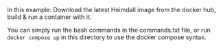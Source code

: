 In this example: Download the latest Heimdall image from the docker hub, build & run a container with it.

You can simply run the bash commands in the commands.txt file, or run `docker compose up` in this directory to use the docker compose syntax.
